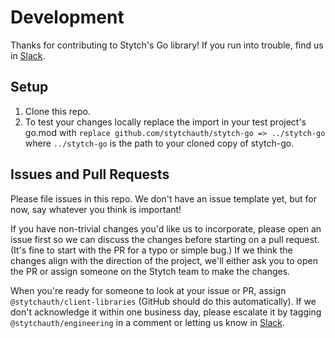 # Development

Thanks for contributing to Stytch's Go library! If you run into trouble, find us in [Slack].

## Setup

1. Clone this repo.
2. To test your changes locally replace the import in your test project's go.mod with `replace github.com/stytchauth/stytch-go => ../stytch-go` where `../stytch-go` is the path to your cloned copy of stytch-go.

## Issues and Pull Requests

Please file issues in this repo. We don't have an issue template yet, but for now, say whatever you think is important!

If you have non-trivial changes you'd like us to incorporate, please open an issue first so we can discuss the changes before starting on a pull request. (It's fine to start with the PR for a typo or simple bug.) If we think the changes align with the direction of the project, we'll either ask you to open the PR or assign someone on the Stytch team to make the changes.

When you're ready for someone to look at your issue or PR, assign `@stytchauth/client-libraries` (GitHub should do this automatically). If we don't acknowledge it within one business day, please escalate it by tagging `@stytchauth/engineering` in a comment or letting us know in [Slack].

[Slack]: https://stytch.slack.com/join/shared_invite/zt-2f0fi1ruu-ub~HGouWRmPARM1MTwPESA
